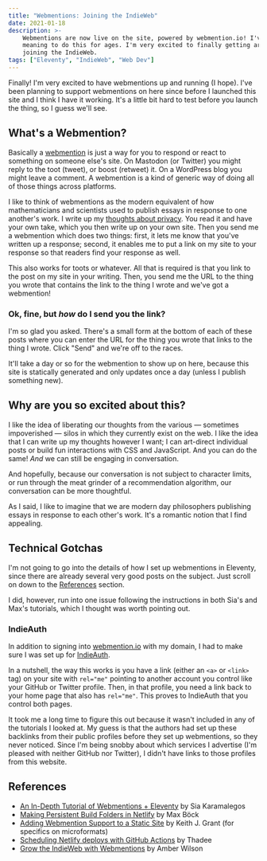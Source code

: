 ```yaml
---
title: "Webmentions: Joining the IndieWeb"
date: 2021-01-18
description: >-
    Webmentions are now live on the site, powered by webmention.io! I've been
    meaning to do this for ages. I'm very excited to finally getting around to
    joining the IndieWeb.
tags: ["Eleventy", "IndieWeb", "Web Dev"]
---
```


Finally! I'm very excited to have webmentions up and running (I hope). I've been
planning to support webmentions on here since before I launched this site and I
think I have it working. It's a little bit hard to test before you launch the
thing, so I guess we'll see.

## What's a Webmention?

Basically a [webmention](https://indieweb.org/Webmention) is just a way for you
to respond or react to something on someone else's site. On Mastodon (or
Twitter) you might reply to the toot (tweet), or boost (retweet) it. On a
WordPress blog you might leave a comment. A webmention is a kind of generic way
of doing all of those things across platforms.

I like to think of webmentions as the modern equivalent of how mathematicians
and scientists used to publish essays in response to one another's work. I write
up my [thoughts about privacy](/weblog/2019/anonymity-vs-privacy/). You read it and
have your own take, which you then write up on your own site. Then you send me a
webmention which does two things: first, it lets me know that you've written up
a response; second, it enables me to put a link on my site to your response so
that readers find your response as well.

This also works for toots or whatever. All that is required is that you link to
the post on my site in your writing. Then, you send me the URL to the thing you
wrote that contains the link to the thing I wrote and we've got a webmention!

### Ok, fine, but _how_ do I send you the link?

I'm so glad you asked. There's a small form at the bottom of each of these posts
where you can enter the URL for the thing you wrote that links to the thing I
wrote. Click "Send" and we're off to the races.

It'll take a day or so for the webmention to show up on here, because this site
is statically generated and only updates once a day (unless I publish something
new).

## Why are you so excited about this?

I like the idea of liberating our thoughts from the various — sometimes
impoverished — silos in which they currently exist on the web. I like the idea
that I can write up my thoughts however I want; I can art-direct individual
posts or build fun interactions with CSS and JavaScript. And you can do the
same! _And_ we can still be engaging in conversation.

And hopefully, because our conversation is not subject to character limits, or
run through the meat grinder of a recommendation algorithm, our conversation can
be more thoughtful.

As I said, I like to imagine that we are modern day philosophers publishing
essays in response to each other's work. It's a romantic notion that I find
appealing.

## Technical Gotchas

I'm not going to go into the details of how I set up webmentions in Eleventy,
since there are already several very good posts on the subject. Just scroll on
down to the [References](#references) section.

I did, however, run into one issue following the instructions in both Sia's and
Max's tutorials, which I thought was worth pointing out.

### IndieAuth

In addition to signing into [webmention.io](https://webmention.io) with my
domain, I had to make sure I was set up for [IndieAuth](https://indieauth.com/).

In a nutshell, the way this works is you have a link (either an `<a>` or
`<link>` tag) on your site with `rel="me"` pointing to another account you
control like your GitHub or Twitter profile. Then, in that profile, you need a
link back to your home page that also has `rel="me"`. This proves to IndieAuth
that you control both pages.

It took me a long time to figure this out because it wasn't included in any of
the tutorials I looked at. My guess is that the authors had set up these
backlinks from their public profiles before they set up webmentions, so they
never noticed. Since I'm being snobby about which services I advertise (I'm
pleased with neither GitHub nor Twitter), I didn't have links to those profiles
from this website.

## References

- [An In-Depth Tutorial of Webmentions +
  Eleventy](https://sia.codes/posts/webmentions-eleventy-in-depth/) by Sia
  Karamalegos
- [Making Persistent Build Folders in
  Netlify](https://mxb.dev/blog/persistent-build-folders-netlify/) by Max Böck
- [Adding Webmention Support to a Static
  Site](https://keithjgrant.com/posts/2019/02/adding-webmention-support-to-a-static-site/)
  by Keith J. Grant (for specifics on microformats)
- [Scheduling Netlify deploys with GitHub
  Actions](https://www.voorhoede.nl/en/blog/scheduling-netlify-deploys-with-github-actions/)
  by Thadee
- [Grow the IndieWeb with
  Webmentions](https://amberwilson.co.uk/blog/grow-the-indieweb-with-webmentions/)
  by Amber Wilson

